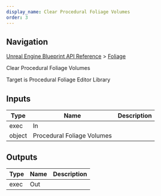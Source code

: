 ```yaml
---
display_name: Clear Procedural Foliage Volumes
order: 3
---
```

## Navigation

[Unreal Engine Blueprint API Reference](https://dev.epicgames.com/documentation/en-us/unreal-engine/BlueprintAPI) > [Foliage](https://dev.epicgames.com/documentation/en-us/unreal-engine/BlueprintAPI/Foliage)

Clear Procedural Foliage Volumes

Target is Procedural Foliage Editor Library

## Inputs

| Type | Name | Description |
| --- | --- | --- |
| exec | In |  |
| object | Procedural Foliage Volumes |  |

## Outputs

| Type | Name | Description |
| --- | --- | --- |
| exec | Out |  |

